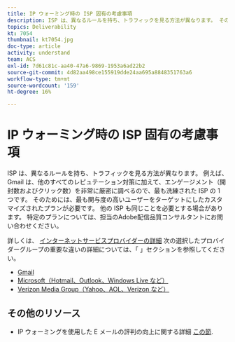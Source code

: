 ```yaml
---
title: IP ウォーミング時の ISP 固有の考慮事項
description: ISP は、異なるルールを持ち、トラフィックを見る方法が異なります。 そのためには、最も関与度の高いユーザーのみをターゲットにするカスタマイズされたプランが必要です。
topics: Deliverability
kt: 7054
thumbnail: kt7054.jpg
doc-type: article
activity: understand
team: ACS
exl-id: 7d61c81c-aa40-47a6-9869-1953a6ad22b2
source-git-commit: 4d82aa498ce155919dde24aa695a8848351763a6
workflow-type: tm+mt
source-wordcount: '159'
ht-degree: 16%

---
```


# IP ウォーミング時の ISP 固有の考慮事項

ISP は、異なるルールを持ち、トラフィックを見る方法が異なります。 例えば、Gmail は、他のすべてのレピュテーション対策に加えて、エンゲージメント（開封数およびクリック数）を非常に厳密に調べるので、最も洗練された ISP の 1 つです。 そのためには、最も関与度の高いユーザーをターゲットにしたカスタマイズされたプランが必要です。 他の ISP も同じことを必要とする場合があります。 特定のプランについては、担当のAdobe配信品質コンサルタントにお問い合わせください。

詳しくは、 [インターネットサービスプロバイダーの詳細](/help/internet-service-provider-specifics/overview.md) 次の選択したプロバイダーグループの重要な違いの詳細については、「 」セクションを参照してください。

* [Gmail](/help/internet-service-provider-specifics/gmail.md)
* [Microsoft（Hotmail、Outlook、Windows Live など）](/help/internet-service-provider-specifics/microsoft.md)
* [Verizon Media Group（Yahoo、AOL、Verizon など）](/help/internet-service-provider-specifics/verizon-media-group.md)

## その他のリソース

* IP ウォーミングを使用した E メールの評判の向上に関する詳細 [この節](/help/additional-resources/increase-reputation-with-ip-warming.md).
